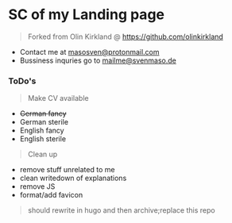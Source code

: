 # SC of my Landing page
> Forked from Olin Kirkland @ https://github.com/olinkirkland

- Contact me at masosven@protonmail.com
- Bussiness inquries go to mailme@svenmaso.de

### ToDo's 
> Make CV available
- ~~German fancy~~
- German sterile
- English fancy
- English sterile
> Clean up
- remove stuff unrelated to me
- clean writedown of explanations
- remove JS
- format/add favicon
> should rewrite in hugo and then archive;replace this repo
